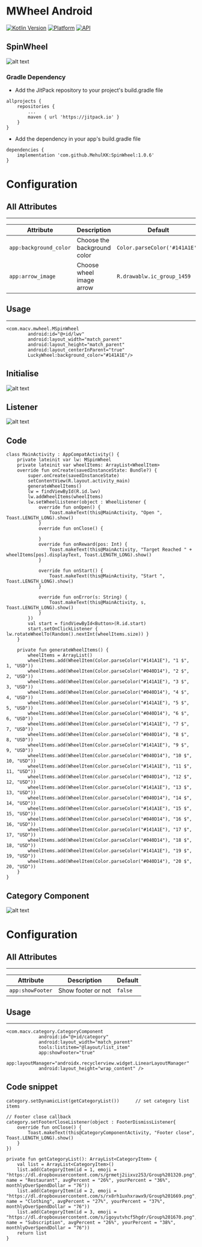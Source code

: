 # MWheel Android

[![Kotlin Version](https://img.shields.io/badge/Kotlin-1.4.30-blue.svg)](https://kotlinlang.org)
[![Platform](https://img.shields.io/badge/Platform-Android-green.svg?style=flat)](https://www.android.com/)
[![API](https://img.shields.io/badge/API-16%2B-brightgreen.svg?style=flat)](https://android-arsenal.com/api?level=16#l16)

## SpinWheel

![alt text](https://github.com/MehulKK/SpinWheel/blob/master/samples/updated.gif)



### Gradle Dependency
* Add the JitPack repository to your project's build.gradle file

```
allprojects {
    repositories {
        ...
        maven { url 'https://jitpack.io' }
    }
}
```

* Add the dependency in your app's build.gradle file

```
dependencies {
	implementation 'com.github.MehulKK:SpinWheel:1.0.6'
}
```

# Configuration

## All Attributes
------------------------

| Attribute | Description | Default |
| --- | --- | --- |
| `app:background_color` | Choose the background color | `Color.parseColor('#141A1E')` |
| `app:arrow_image` | Choose wheel image arrow | `R.drawablw.ic_group_1459` |

## Usage
------------------------
```
<com.macv.mwheel.MSpinWheel
        android:id="@+id/lwv"
        android:layout_width="match_parent"
        android:layout_height="match_parent"
        android:layout_centerInParent="true"
        LuckyWheel:background_color="#141A1E"/>
```

## Initialise
![alt text](https://github.com/MehulKK/SpinWheel/blob/master/samples/initialise.png)

## Listener
![alt text](https://github.com/MehulKK/SpinWheel/blob/master/samples/listener.png)

## Code
```
class MainActivity : AppCompatActivity() {
    private lateinit var lw: MSpinWheel
    private lateinit var wheelItems: ArrayList<WheelItem>
    override fun onCreate(savedInstanceState: Bundle?) {
        super.onCreate(savedInstanceState)
        setContentView(R.layout.activity_main)
        generateWheelItems()
        lw = findViewById(R.id.lwv)
        lw.addWheelItems(wheelItems)
        lw.setWheelListener(object : WheelListener {
            override fun onOpen() {
                Toast.makeText(this@MainActivity, "Open ", Toast.LENGTH_LONG).show()
            }
            override fun onClose() {

            }
            override fun onReward(pos: Int) {
                Toast.makeText(this@MainActivity, "Target Reached " + wheelItems[pos].displayText, Toast.LENGTH_LONG).show()
            }

            override fun onStart() {
                Toast.makeText(this@MainActivity, "Start ", Toast.LENGTH_LONG).show()
            }

            override fun onError(s: String) {
                Toast.makeText(this@MainActivity, s, Toast.LENGTH_LONG).show()
            }
        })
        val start = findViewById<Button>(R.id.start)
        start.setOnClickListener { lw.rotateWheelTo(Random().nextInt(wheelItems.size)) }
    }

    private fun generateWheelItems() {
        wheelItems = ArrayList()
        wheelItems.add(WheelItem(Color.parseColor("#141A1E"), "1 $", 1, "USD"))
        wheelItems.add(WheelItem(Color.parseColor("#040D14"), "2 $", 2, "USD"))
        wheelItems.add(WheelItem(Color.parseColor("#141A1E"), "3 $", 3, "USD"))
        wheelItems.add(WheelItem(Color.parseColor("#040D14"), "4 $", 4, "USD"))
        wheelItems.add(WheelItem(Color.parseColor("#141A1E"), "5 $", 5, "USD"))
        wheelItems.add(WheelItem(Color.parseColor("#040D14"), "6 $", 6, "USD"))
        wheelItems.add(WheelItem(Color.parseColor("#141A1E"), "7 $", 7, "USD"))
        wheelItems.add(WheelItem(Color.parseColor("#040D14"), "8 $", 8, "USD"))
        wheelItems.add(WheelItem(Color.parseColor("#141A1E"), "9 $", 9, "USD"))
        wheelItems.add(WheelItem(Color.parseColor("#040D14"), "10 $", 10, "USD"))
        wheelItems.add(WheelItem(Color.parseColor("#141A1E"), "11 $", 11, "USD"))
        wheelItems.add(WheelItem(Color.parseColor("#040D14"), "12 $", 12, "USD"))
        wheelItems.add(WheelItem(Color.parseColor("#141A1E"), "13 $", 13, "USD"))
        wheelItems.add(WheelItem(Color.parseColor("#040D14"), "14 $", 14, "USD"))
        wheelItems.add(WheelItem(Color.parseColor("#141A1E"), "15 $", 15, "USD"))
        wheelItems.add(WheelItem(Color.parseColor("#040D14"), "16 $", 16, "USD"))
        wheelItems.add(WheelItem(Color.parseColor("#141A1E"), "17 $", 17, "USD"))
        wheelItems.add(WheelItem(Color.parseColor("#040D14"), "18 $", 18, "USD"))
        wheelItems.add(WheelItem(Color.parseColor("#141A1E"), "19 $", 19, "USD"))
        wheelItems.add(WheelItem(Color.parseColor("#040D14"), "20 $", 20, "USD"))
    }
}
```

## Category Component

![alt text](https://github.com/MehulKK/SpinWheel/blob/master/samples/category.gif)

# Configuration

## All Attributes
------------------------

| Attribute | Description | Default |
| --- | --- | --- |
| `app:showFooter` | Show footer or not | `false` |

## Usage
------------------------
```
<com.macv.category.CategoryComponent
            android:id="@+id/category"
            android:layout_width="match_parent"
            tools:listitem="@layout/list_item"
            app:showFooter="true"
            app:layoutManager="androidx.recyclerview.widget.LinearLayoutManager"
            android:layout_height="wrap_content" />
```

## Code snippet

```
category.setDynamicList(getCategoryList())      // set category list items

// Footer close callback
category.setFooterCloseListener(object : FooterDismissListener{
    override fun onClose() {
        Toast.makeText(this@CategoryComponentActivity, "Footer close", Toast.LENGTH_LONG).show()
    }
})

private fun getCategoryList(): ArrayList<CategoryItem> {
    val list = ArrayList<CategoryItem>()
    list.add(CategoryItem(id = 1, emoji = "https://dl.dropboxusercontent.com/s/grmetj2iixvz253/Group%201320.png", name = "Restaurant", avgPercent = "26%", yourPercent = "36%", monthlyOverSpendDollar = "76"))
    list.add(CategoryItem(id = 2, emoji = "https://dl.dropboxusercontent.com/s/rx8rh1uxhxrawx9/Group%201669.png", name = "Clothing", avgPercent = "27%", yourPercent = "37%", monthlyOverSpendDollar = "76"))
    list.add(CategoryItem(id = 3, emoji = "https://dl.dropboxusercontent.com/s/igoyutvhcf5hgdr/Group%201670.png", name = "Subscription", avgPercent = "26%", yourPercent = "38%", monthlyOverSpendDollar = "76"))
    return list
}
```